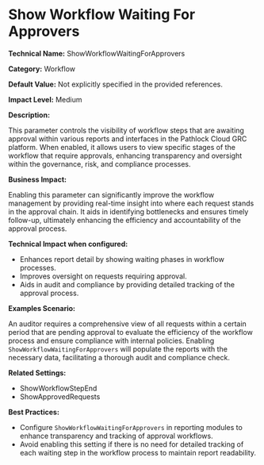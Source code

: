 # Show Workflow Waiting For Approvers

**Technical Name:** ShowWorkflowWaitingForApprovers

**Category:** Workflow

**Default Value:** Not explicitly specified in the provided references.

**Impact Level:** Medium

**Description:**

This parameter controls the visibility of workflow steps that are awaiting approval within various reports and interfaces in the Pathlock Cloud GRC platform. When enabled, it allows users to view specific stages of the workflow that require approvals, enhancing transparency and oversight within the governance, risk, and compliance processes.

**Business Impact:**

Enabling this parameter can significantly improve the workflow management by providing real-time insight into where each request stands in the approval chain. It aids in identifying bottlenecks and ensures timely follow-up, ultimately enhancing the efficiency and accountability of the approval process.

**Technical Impact when configured:**

- Enhances report detail by showing waiting phases in workflow processes.
- Improves oversight on requests requiring approval.
- Aids in audit and compliance by providing detailed tracking of the approval process.

**Examples Scenario:**

An auditor requires a comprehensive view of all requests within a certain period that are pending approval to evaluate the efficiency of the workflow process and ensure compliance with internal policies. Enabling `ShowWorkflowWaitingForApprovers` will populate the reports with the necessary data, facilitating a thorough audit and compliance check.

**Related Settings:**

- ShowWorkflowStepEnd
- ShowApprovedRequests

**Best Practices:** 

- Configure `ShowWorkflowWaitingForApprovers` in reporting modules to enhance transparency and tracking of approval workflows.
- Avoid enabling this setting if there is no need for detailed tracking of each waiting step in the workflow process to maintain report readability.